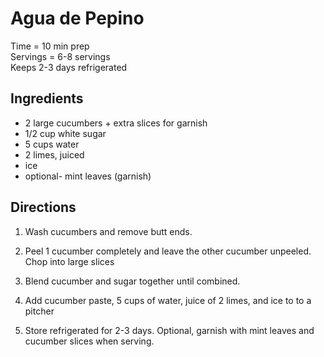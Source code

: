 Agua de Pepino
====

Time = 10 min prep \
Servings = 6-8 servings \
Keeps 2-3 days refrigerated

**Ingredients**
----

- 2 large cucumbers + extra slices for garnish
- 1/2 cup white sugar
- 5 cups water
- 2 limes, juiced
- ice 
- optional- mint leaves (garnish)

**Directions**
----

1. Wash cucumbers and remove butt ends. 

2. Peel 1 cucumber completely and leave the other cucumber unpeeled. Chop into large slices

3. Blend cucumber and sugar together until combined. 

4. Add cucumber paste, 5 cups of water, juice of 2 limes, and ice to to a pitcher

5. Store refrigerated for 2-3 days. Optional, garnish with mint leaves and cucumber slices when serving. 